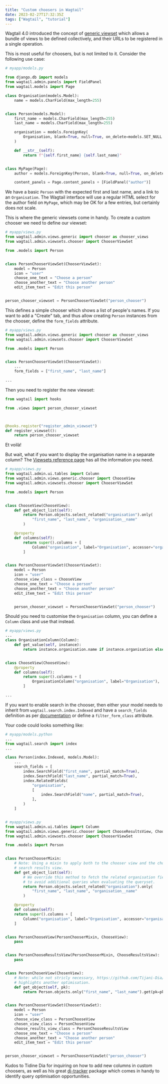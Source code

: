 ```yaml
---
title: "Custom choosers in Wagtail"
date: 2023-02-27T17:32:35Z
tags: ["Wagtail", "tutorial"]
---
```


Wagtail 4.0 introduced the concept of [generic viewset](https://docs.wagtail.org/en/stable/extending/generic_views.html)
which allows a bundle of views to be defined collectively, and their URLs to be registered in a single operation.

This is most useful for choosers, but is not limited to it. Consider the following use case:


```python
# myapp/models.py

from django.db import models
from wagtail.admin.panels import FieldPanel
from wagtail.models import Page

class Organisation(models.Model):
    name = models.CharField(max_length=255)


class Person(models.Model):
    first_name = models.CharField(max_length=255)
    last_name = models.CharField(max_length=255)

    organisation = models.ForeignKey(
        Organisation, blank=True, null=True, on_delete=models.SET_NULL
    )

    def __str__(self):
        return f"{self.first_name} {self.last_name}"


class MyPage(Page):
    author = models.ForeignKey(Person, blank=True, null=True, on_delete=models.SET_NULL)

    content_panels = Page.content_panels + [FieldPanel("author")]
```

We have a basic `Person` with the expected first and last name, and a link to an `Organisation`.
The Wagtail interface will use a regular HTML select for the author field on `MyPage`, which may be OK for a few entries, but certainly does not scale.

This is where the generic viewsets come in handy. To create a custom chooser we need to define our viewset:

```python
# myapp/views.py
from wagtail.admin.views.generic import chooser as chooser_views
from wagtail.admin.viewsets.chooser import ChooserViewSet

from .models import Person


class PersonChooserViewSet(ChooserViewSet):
    model = Person
    icon = "user"
    choose_one_text = "Choose a person"
    choose_another_text = "Choose another person"
    edit_item_text = "Edit this person"


person_chooser_viewset = PersonChooserViewSet("person_chooser")
```

This defines a simple chooser which shows a list of people's names. If you want to add a "Create" tab, and thus allow creating `Person` instances
from the chooser, define the `form_fields` attribute.


```python
# myapp/views.py
from wagtail.admin.views.generic import chooser as chooser_views
from wagtail.admin.viewsets.chooser import ChooserViewSet

from .models import Person


class PersonChooserViewSet(ChooserViewSet):
    ...
    form_fields = ["first_name", "last_name"]

...
```

Then you need to register the new viewset:

```python
from wagtail import hooks

from .views import person_chooser_viewset



@hooks.register("register_admin_viewset")
def register_viewset():
    return person_chooser_viewset
```

Et voilà!

But wait, what if you want to display the organisation name in a separate column? The [Viewsets reference page](https://docs.wagtail.org/en/stable/reference/viewsets.html)
has all the information you need.

```python
# myapp/views.py
from wagtail.admin.ui.tables import Column
from wagtail.admin.views.generic.chooser import ChooseView
from wagtail.admin.viewsets.chooser import ChooserViewSet

from .models import Person


class ChooseView(ChooseView):
    def get_object_list(self):
        return Person.objects.select_related("organisation").only(
            "first_name", "last_name", "organisation__name"
        )

    @property
    def columns(self):
        return super().columns + [
            Column("organisation", label="Organisation", accessor="organisation"),
        ]


class PersonChooserViewSet(ChooserViewSet):
    model = Person
    icon = "user"
    choose_view_class = ChooseView
    choose_one_text = "Choose a person"
    choose_another_text = "Choose another person"
    edit_item_text = "Edit this person"


    person_chooser_viewset = PersonChooserViewSet("person_chooser")
```

Should you need to customise the `Organisation` column, you can define a `Column` class and use that instead.


```python
# myapp/views.py
...
class OrganisationColumn(Column):
    def get_value(self, instance):
        return instance.organisation.name if instance.organisation else "No company"


class ChooseView(ChooseView):
    @property
    def columns(self):
        return super().columns + [
            OrganisationColumn("organisation", label="Organisation"),
        ]

...
```

If you want to enable search in the chooser, then either your model needs to inherit from `wagtail.search.index.Indexed` and have a `search_fields` definition
as per [documentation](https://docs.wagtail.org/en/stable/topics/search/indexing.html#indexing-custom-models) or define a `filter_form_class` attribute.

Your code could looks something like:


```python
# myapp/models.python
...
from wagtail.search import index
...

class Person(index.Indexed, models.Model):
    ...
    search_fields = [
        index.SearchField("first_name", partial_match=True),
        index.SearchField("last_name", partial_match=True),
        index.RelatedFields(
            "organisation",
            [
                index.SearchField("name", partial_match=True),
            ],
        )
    ]


# myapp/views.py
from wagtail.admin.ui.tables import Column
from wagtail.admin.views.generic.chooser import ChooseResultsView, ChooseView, ChosenView
from wagtail.admin.viewsets.chooser import ChooserViewSet

from .models import Person


class PersonChooserMixin:
    # Note: Using a mixin to apply both to the chooser view and the chooser
    # search results view.
    def get_object_list(self):
        # We override this method to fetch the related organisation field
        # to avoid additional queries when evaluating the queryset.
        return Person.objects.select_related("organisation").only(
            "first_name", "last_name", "organisation__name"
        )

    @property
    def columns(self):
    return super().columns + [
        Column("organisation", label="Organisation", accessor="organisation")
    ]


class PersonChooseView(PersonChooserMixin, ChooseView):
    pass


class PersonChooseResultsView(PersonChooserMixin, ChooseResultsView):
    pass


class PersonChosenView(ChosenView):
    # Note: while not stricly necessary, https://github.com/Tijani-Dia/dj-tracker
    # highlights another optimisation.
    def get_object(self, pk):
        return Person.objects.only("first_name", "last_name").get(pk=pk)


class PersonChooserViewSet(ChooserViewSet):
    model = Person
    icon = "user"
    choose_view_class = PersonChooseView
    chosen_view_class = PersonChosenView
    choose_results_view_class = PersonChooseResultsView
    choose_one_text = "Choose a person"
    choose_another_text = "Choose another person"
    edit_item_text = "Edit this person"


person_chooser_viewset = PersonChooserViewSet("person_chooser")
```

Kudos to Tidine Dia for inquiring on how to add new columns in custom choosers, as
well as his great [dj-tracker](https://github.com/Tijani-Dia/dj-tracker) package which
comes in handy to identify query optimisation opportunities.